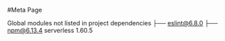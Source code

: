 #Meta Page

Global modules not listed in project dependencies
├── eslint@6.8.0
├── npm@6.13.4
serverless 1.60.5